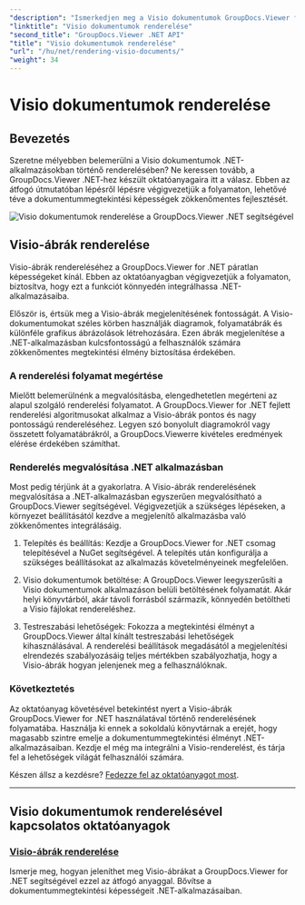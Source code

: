 ```yaml
---
"description": "Ismerkedjen meg a Visio dokumentumok GroupDocs.Viewer for .NET segítségével történő renderelésével kapcsolatos oktatóanyagokkal. Ismerje meg, hogyan bővítheti könnyedén a dokumentummegtekintési képességeit .NET alkalmazásaiban."
"linktitle": "Visio dokumentumok renderelése"
"second_title": "GroupDocs.Viewer .NET API"
"title": "Visio dokumentumok renderelése"
"url": "/hu/net/rendering-visio-documents/"
"weight": 34
---
```


# Visio dokumentumok renderelése

## Bevezetés

Szeretne mélyebben belemerülni a Visio dokumentumok .NET-alkalmazásokban történő renderelésében? Ne keressen tovább, a GroupDocs.Viewer .NET-hez készült oktatóanyagaira itt a válasz. Ebben az átfogó útmutatóban lépésről lépésre végigvezetjük a folyamaton, lehetővé téve a dokumentummegtekintési képességek zökkenőmentes fejlesztését.

![Visio dokumentumok renderelése a GroupDocs.Viewer .NET segítségével](/viewer/rendering-visio-documents/image.png)

## Visio-ábrák renderelése

Visio-ábrák rendereléséhez a GroupDocs.Viewer for .NET páratlan képességeket kínál. Ebben az oktatóanyagban végigvezetjük a folyamaton, biztosítva, hogy ezt a funkciót könnyedén integrálhassa .NET-alkalmazásaiba.

Először is, értsük meg a Visio-ábrák megjelenítésének fontosságát. A Visio-dokumentumokat széles körben használják diagramok, folyamatábrák és különféle grafikus ábrázolások létrehozására. Ezen ábrák megjelenítése a .NET-alkalmazásban kulcsfontosságú a felhasználók számára zökkenőmentes megtekintési élmény biztosítása érdekében.

### A renderelési folyamat megértése

Mielőtt belemerülnénk a megvalósításba, elengedhetetlen megérteni az alapul szolgáló renderelési folyamatot. A GroupDocs.Viewer for .NET fejlett renderelési algoritmusokat alkalmaz a Visio-ábrák pontos és nagy pontosságú rendereléséhez. Legyen szó bonyolult diagramokról vagy összetett folyamatábrákról, a GroupDocs.Viewerre kivételes eredmények elérése érdekében számíthat.

### Renderelés megvalósítása .NET alkalmazásban

Most pedig térjünk át a gyakorlatra. A Visio-ábrák renderelésének megvalósítása a .NET-alkalmazásban egyszerűen megvalósítható a GroupDocs.Viewer segítségével. Végigvezetjük a szükséges lépéseken, a környezet beállításától kezdve a megjelenítő alkalmazásba való zökkenőmentes integrálásáig.

1. Telepítés és beállítás: Kezdje a GroupDocs.Viewer for .NET csomag telepítésével a NuGet segítségével. A telepítés után konfigurálja a szükséges beállításokat az alkalmazás követelményeinek megfelelően.

2. Visio dokumentumok betöltése: A GroupDocs.Viewer leegyszerűsíti a Visio dokumentumok alkalmazáson belüli betöltésének folyamatát. Akár helyi könyvtárból, akár távoli forrásból származik, könnyedén betöltheti a Visio fájlokat rendereléshez.

3. Testreszabási lehetőségek: Fokozza a megtekintési élményt a GroupDocs.Viewer által kínált testreszabási lehetőségek kihasználásával. A renderelési beállítások megadásától a megjelenítési elrendezés szabályozásáig teljes mértékben szabályozhatja, hogy a Visio-ábrák hogyan jelenjenek meg a felhasználóknak.

### Következtetés

Az oktatóanyag követésével betekintést nyert a Visio-ábrák GroupDocs.Viewer for .NET használatával történő renderelésének folyamatába. Használja ki ennek a sokoldalú könyvtárnak a erejét, hogy magasabb szintre emelje a dokumentummegtekintési élményt .NET-alkalmazásaiban. Kezdje el még ma integrálni a Visio-renderelést, és tárja fel a lehetőségek világát felhasználói számára.

Készen állsz a kezdésre? [Fedezze fel az oktatóanyagot most](./render-visio-figures/).

---

## Visio dokumentumok renderelésével kapcsolatos oktatóanyagok
### [Visio-ábrák renderelése](./render-visio-figures/)
Ismerje meg, hogyan jeleníthet meg Visio-ábrákat a GroupDocs.Viewer for .NET segítségével ezzel az átfogó anyaggal. Bővítse a dokumentummegtekintési képességeit .NET-alkalmazásaiban.